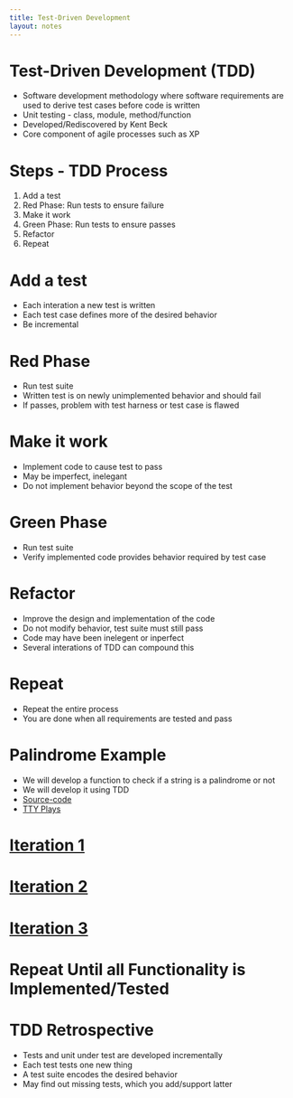 ```yaml
---
title: Test-Driven Development
layout: notes
---
```


[Source-code]: https://gist.github.com/mjdecker/3b6150cda6916a6763b90682add216f8
[TTY Plays]: https://www.cs.bgsu.edu/mdecke/classes/software_testing/notes/tty_plays/tdd/
[Iteration 1]: https://www.cs.bgsu.edu/mdecke/classes/software_testing/notes/tty_plays/tdd/tdd-iteration1.txt
[Iteration 2]: https://www.cs.bgsu.edu/mdecke/classes/software_testing/notes/tty_plays/tdd/tdd-iteration2.txt
[Iteration 3]: https://www.cs.bgsu.edu/mdecke/classes/software_testing/notes/tty_plays/tdd/tdd-iteration3.txt

# Test-Driven Development (TDD)
* Software development methodology where software requirements are used to derive test cases before code is written
* Unit testing - class, module, method/function
* Developed/Rediscovered by Kent Beck
* Core component of agile processes such as XP

# Steps - TDD Process

1. Add a test
2. Red Phase: Run tests to ensure failure 
3. Make it work
4. Green Phase: Run tests to ensure passes
5. Refactor
6. Repeat

# Add a test
* Each interation a new test is written
* Each test case defines more of the desired behavior
* Be incremental

# Red Phase
* Run test suite
* Written test is on newly unimplemented behavior and should fail
* If passes, problem with test harness or test case is flawed

# Make it work
* Implement code to cause test to pass
* May be imperfect, inelegant
* Do not implement behavior beyond the scope of the test 

# Green Phase
* Run test suite
* Verify implemented code provides behavior required by test case

# Refactor
* Improve the design and implementation of the code
* Do not modify behavior, test suite must still pass
* Code may have been inelegent or inperfect
* Several interations of TDD can compound this

# Repeat
* Repeat the entire process
* You are done when all requirements are tested and pass

# Palindrome Example
* We will develop a function to check if a string is a palindrome or not
* We will develop it using TDD
* [Source-code]
* [TTY Plays]

# [Iteration 1]

# [Iteration 2]

# [Iteration 3]

# Repeat Until all Functionality is Implemented/Tested

# TDD Retrospective
* Tests and unit under test are developed incrementally
* Each test tests one new thing
* A test suite encodes the desired behavior
* May find out missing tests, which you add/support latter

